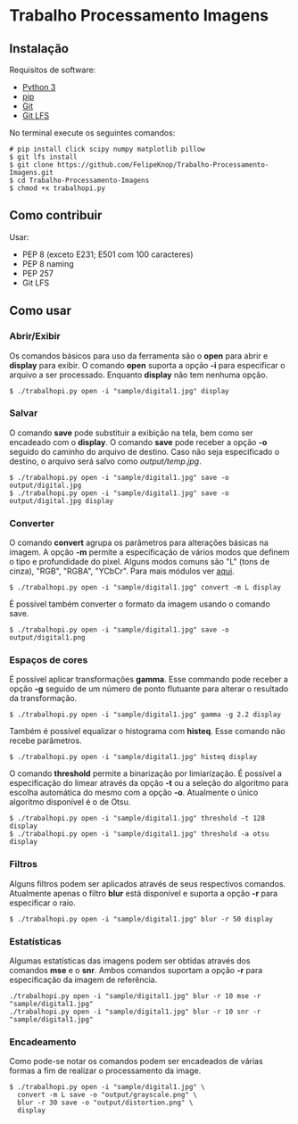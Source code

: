 # Trabalho Processamento Imagens

## Instalação

Requisitos de software:
- [Python 3](https://www.python.org/downloads/)
- [pip](https://pypi.python.org/pypi/pip/)
- [Git](https://git-scm.com/download)
- [Git LFS](https://git-lfs.github.com/)

No terminal execute os seguintes comandos:

```
# pip install click scipy numpy matplotlib pillow
$ git lfs install
$ git clone https://github.com/FelipeKnop/Trabalho-Processamento-Imagens.git
$ cd Trabalho-Processamento-Imagens
$ chmod +x trabalhopi.py
```

## Como contribuir

Usar:
- PEP 8 (exceto E231; E501 com 100 caracteres)
- PEP 8 naming
- PEP 257
- Git LFS

## Como usar

### Abrir/Exibir

Os comandos básicos para uso da ferramenta são o **open** para abrir e **display** para exibir.
O comando **open** suporta a opção **-i** para especificar o arquivo a ser processado.
Enquanto **display** não tem nenhuma opção.

```shell
$ ./trabalhopi.py open -i "sample/digital1.jpg" display
```

### Salvar

O comando **save** pode substituir a exibição na tela, bem como ser encadeado com o **display**.
O comando **save** pode receber a opção **-o** seguido do caminho do arquivo de destino.
Caso não seja especificado o destino, o arquivo será salvo como *output/temp.jpg*.

```shell
$ ./trabalhopi.py open -i "sample/digital1.jpg" save -o output/digital.jpg
$ ./trabalhopi.py open -i "sample/digital1.jpg" save -o output/digital.jpg display
```

### Converter

O comando **convert** agrupa os parâmetros para alterações básicas na imagem.
A opção **-m** permite a especificação de vários modos que definem o tipo e profundidade do pixel.
Alguns modos comuns são "L" (tons de cinza), "RGB", "RGBA", "YCbCr". Para mais módulos ver [aqui](https://pillow.readthedocs.io/en/3.4.x/handbook/concepts.html#concept-modes).

```shell
$ ./trabalhopi.py open -i "sample/digital1.jpg" convert -m L display
```

É possível também converter o formato da imagem usando o comando save.

```shell
$ ./trabalhopi.py open -i "sample/digital1.jpg" save -o output/digital1.png
```

### Espaços de cores

É possível aplicar transformações **gamma**. Esse commando pode receber a opção **-g**
seguido de um número de ponto flutuante para alterar o resultado da transformação.


```shell
$ ./trabalhopi.py open -i "sample/digital1.jpg" gamma -g 2.2 display
```

Também é possível equalizar o histograma com **histeq**. Esse comando não recebe parâmetros.

```shell
$ ./trabalhopi.py open -i "sample/digital1.jpg" histeq display
```

O comando **threshold** permite a binarização por limiarização.
É possível a especificação do limear através da opção **-t** ou a seleção do algoritmo
para escolha automática do mesmo com a opção **-o**.
Atualmente o único algoritmo disponível é o de Otsu.

```shell
$ ./trabalhopi.py open -i "sample/digital1.jpg" threshold -t 128 display
$ ./trabalhopi.py open -i "sample/digital1.jpg" threshold -a otsu display
```

### Filtros

Alguns filtros podem ser aplicados através de seus respectivos comandos.
Atualmente apenas o filtro **blur** está disponível e suporta a opção **-r** para especificar o raio.

```shell
$ ./trabalhopi.py open -i "sample/digital1.jpg" blur -r 50 display
```

### Estatísticas

Algumas estatísticas das imagens podem ser obtidas através dos comandos **mse** e o **snr**.
Ambos comandos suportam a opção **-r** para especificação da imagem de referência.

```shell
./trabalhopi.py open -i "sample/digital1.jpg" blur -r 10 mse -r "sample/digital1.jpg"
./trabalhopi.py open -i "sample/digital1.jpg" blur -r 10 snr -r "sample/digital1.jpg"
```

### Encadeamento

Como pode-se notar os comandos podem ser encadeados de várias formas a fim de realizar o processamento da image.

```shell
$ ./trabalhopi.py open -i "sample/digital1.jpg" \
  convert -m L save -o "output/grayscale.png" \
  blur -r 30 save -o "output/distortion.png" \
  display
```
